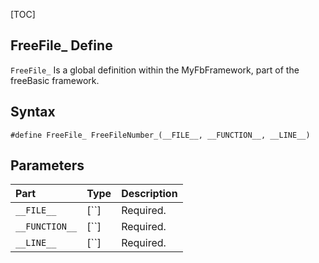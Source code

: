 [TOC]
## FreeFile_ Define

`FreeFile_` Is a global definition within the MyFbFramework, part of the freeBasic framework.
## Syntax

```freeBasic
#define FreeFile_ FreeFileNumber_(__FILE__, __FUNCTION__, __LINE__)
```

## Parameters

|Part|Type|Description|
| :------------ | :------------ | :------------ |
|`__FILE__`|[``]|Required.|
|`__FUNCTION__`|[``]|Required.|
|`__LINE__`|[``]|Required.|
